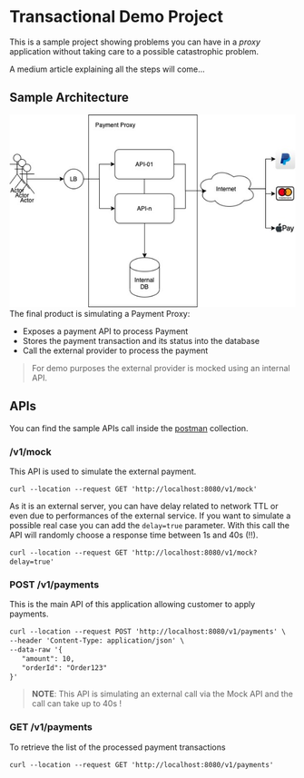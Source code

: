 # Transactional Demo Project

This is a sample project showing problems you can have in a *proxy* application without taking care to a possible catastrophic problem.

A medium article explaining all the steps will come...

## Sample Architecture
![Architecture](PaymentProxy.jpg)
The final product is simulating a Payment Proxy:
* Exposes a payment API to process Payment
* Stores the payment transaction and its status into the database
* Call the external provider to process the payment

> For demo purposes the external provider is mocked using an internal API.

## APIs

You can find the sample APIs call inside the [postman](postman/Demo%20Transactional.postman_collection.json) collection.

### /v1/mock
This API is used to simulate the external payment.

```
curl --location --request GET 'http://localhost:8080/v1/mock'
```

As it is an external server, you can have delay related to network TTL or even due to performances of the external service. If you want to simulate a possible real case you can add the `delay=true` parameter. With this call the API will randomly choose a response time between 1s and 40s (!!).

```
curl --location --request GET 'http://localhost:8080/v1/mock?delay=true'
```

### POST /v1/payments

This is the main API of this application allowing customer to apply payments.
```
curl --location --request POST 'http://localhost:8080/v1/payments' \
--header 'Content-Type: application/json' \
--data-raw '{
   "amount": 10,
   "orderId": "Order123"
}'
```

> **NOTE**: This API is simulating an external call via the Mock API and the call can take up to 40s !

### GET /v1/payments

To retrieve the list of the processed payment transactions

```
curl --location --request GET 'http://localhost:8080/v1/payments'
```



